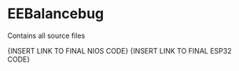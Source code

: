 # EEBalancebug
Contains all source files 

{INSERT LINK TO FINAL NIOS CODE}
{INSERT LINK TO FINAL ESP32 CODE}
